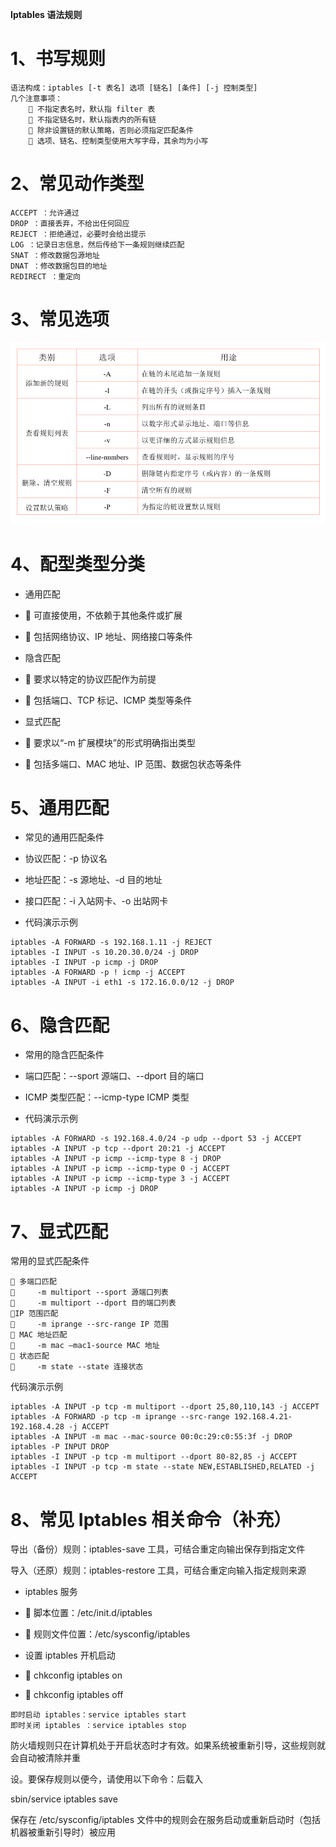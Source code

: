 **Iptables 语法规则**

# 1、书写规则

```
语法构成：iptables [-t 表名] 选项 [链名] [条件] [-j 控制类型]
几个注意事项：
     不指定表名时，默认指 filter 表
     不指定链名时，默认指表内的所有链
     除非设置链的默认策略，否则必须指定匹配条件
     选项、链名、控制类型使用大写字母，其余均为小写
```

# 2、常见动作类型

```
ACCEPT ：允许通过
DROP ：直接丢弃，不给出任何回应
REJECT ：拒绝通过，必要时会给出提示
LOG ：记录日志信息，然后传给下一条规则继续匹配
SNAT ：修改数据包源地址
DNAT ：修改数据包目的地址
REDIRECT ：重定向
```

# 3、常见选项

![](images/WEBRESOURCE2ab2c0badffedff010aa8b1e6db3fe1b截图.png)

# 4、配型类型分类

- 通用匹配

-  可直接使用，不依赖于其他条件或扩展

-  包括网络协议、IP 地址、网络接口等条件

- 隐含匹配

-  要求以特定的协议匹配作为前提

-  包括端口、TCP 标记、ICMP 类型等条件

- 显式匹配

-  要求以“-m 扩展模块”的形式明确指出类型

-  包括多端口、MAC 地址、IP 范围、数据包状态等条件

# 5、通用匹配

- 常见的通用匹配条件

- 协议匹配：-p 协议名

- 地址匹配：-s 源地址、-d 目的地址

- 接口匹配：-i 入站网卡、-o 出站网卡

- 代码演示示例

```
iptables -A FORWARD -s 192.168.1.11 -j REJECT
iptables -I INPUT -s 10.20.30.0/24 -j DROP
iptables -I INPUT -p icmp -j DROP
iptables -A FORWARD -p ! icmp -j ACCEPT
iptables -A INPUT -i eth1 -s 172.16.0.0/12 -j DROP
```

# 6、隐含匹配

- 常用的隐含匹配条件

-  端口匹配：--sport 源端口、--dport 目的端口

- ICMP 类型匹配：--icmp-type ICMP 类型

- 代码演示示例

```
iptables -A FORWARD -s 192.168.4.0/24 -p udp --dport 53 -j ACCEPT
iptables -A INPUT -p tcp --dport 20:21 -j ACCEPT
iptables -A INPUT -p icmp --icmp-type 8 -j DROP
iptables -A INPUT -p icmp --icmp-type 0 -j ACCEPT
iptables -A INPUT -p icmp --icmp-type 3 -j ACCEPT
iptables -A INPUT -p icmp -j DROP
```

# 7、显式匹配

常用的显式匹配条件

```
 多端口匹配
     -m multiport --sport 源端口列表
     -m multiport --dport 目的端口列表
IP 范围匹配
     -m iprange --src-range IP 范围
 MAC 地址匹配
     -m mac –mac1-source MAC 地址
 状态匹配
     -m state --state 连接状态
```

代码演示示例

```
iptables -A INPUT -p tcp -m multiport --dport 25,80,110,143 -j ACCEPT
iptables -A FORWARD -p tcp -m iprange --src-range 192.168.4.21-192.168.4.28 -j ACCEPT
iptables -A INPUT -m mac --mac-source 00:0c:29:c0:55:3f -j DROP
iptables -P INPUT DROP
iptables -I INPUT -p tcp -m multiport --dport 80-82,85 -j ACCEPT
iptables -I INPUT -p tcp -m state --state NEW,ESTABLISHED,RELATED -j ACCEPT
```

# 8、常见 Iptables 相关命令（补充）

导出（备份）规则：iptables-save 工具，可结合重定向输出保存到指定文件

导入（还原）规则：iptables-restore 工具，可结合重定向输入指定规则来源

- iptables 服务

-  脚本位置：/etc/init.d/iptables

-  规则文件位置：/etc/sysconfig/iptables

- 设置 iptables 开机启动

-  chkconfig iptables on

-  chkconfig iptables off

```
即时启动 iptables：service iptables start
即时关闭 iptables ：service iptables stop
```

防火墙规则只在计算机处于开启状态时才有效。如果系统被重新引导，这些规则就会自动被清除并重

设。要保存规则以便今，请使用以下命令：后载入

sbin/service iptables save

保存在 /etc/sysconfig/iptables 文件中的规则会在服务启动或重新启动时（包括机器被重新引导时）被应用